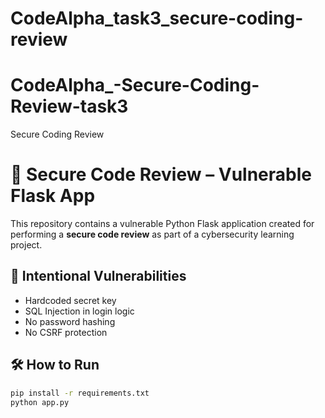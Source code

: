 # CodeAlpha_task3_secure-coding-review
# CodeAlpha_-Secure-Coding-Review-task3
Secure Coding Review 
# 🔐 Secure Code Review – Vulnerable Flask App

This repository contains a vulnerable Python Flask application created for performing a **secure code review** as part of a cybersecurity learning project.

## 🚩 Intentional Vulnerabilities
- Hardcoded secret key
- SQL Injection in login logic
- No password hashing
- No CSRF protection

## 🛠 How to Run
```bash
pip install -r requirements.txt
python app.py
